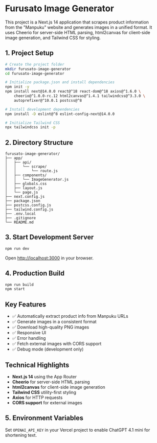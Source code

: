 # Furusato Image Generator

This project is a Next.js 14 application that scrapes product information from the "Manpuku" website and generates images in a unified format. It uses Cheerio for server-side HTML parsing, html2canvas for client-side image generation, and Tailwind CSS for styling.

## 1. Project Setup

```bash
# Create the project folder
mkdir furusato-image-generator
cd furusato-image-generator

# Initialize package.json and install dependencies
npm init -y
npm install next@14.0.0 react@^18 react-dom@^18 axios@^1.6.0 \
    cheerio@^1.0.0-rc.12 html2canvas@^1.4.1 tailwindcss@^3.3.0 \
    autoprefixer@^10.0.1 postcss@^8

# Install development dependencies
npm install -D eslint@^8 eslint-config-next@14.0.0

# Initialize Tailwind CSS
npx tailwindcss init -p
```

## 2. Directory Structure

```
furusato-image-generator/
├── app/
│   ├── api/
│   │   └── scrape/
│   │       └── route.js
│   ├── components/
│   │   └── ImageGenerator.js
│   ├── globals.css
│   ├── layout.js
│   └── page.js
├── next.config.js
├── package.json
├── postcss.config.js
├── tailwind.config.js
├── .env.local
├── .gitignore
└── README.md
```

## 3. Start Development Server

```bash
npm run dev
```

Open <http://localhost:3000> in your browser.

## 4. Production Build

```bash
npm run build
npm start
```

## Key Features

- ✅ Automatically extract product info from Manpuku URLs
- ✅ Generate images in a consistent format
- ✅ Download high-quality PNG images
- ✅ Responsive UI
- ✅ Error handling
- ✅ Fetch external images with CORS support
- ✅ Debug mode (development only)

## Technical Highlights

- **Next.js 14** using the App Router
- **Cheerio** for server-side HTML parsing
- **html2canvas** for client-side image generation
- **Tailwind CSS** utility-first styling
- **Axios** for HTTP requests
- **CORS support** for external images

## 5. Environment Variables

Set `OPENAI_API_KEY` in your Vercel project to enable ChatGPT 4.1 mini for shortening text.
